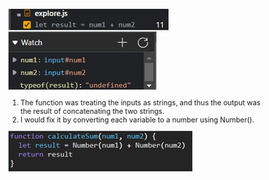 ![Image](result-calculateSum.png)
![Image 2](result-dataType.png)

1. The function was treating the inputs as strings, and thus the output was the result of concatenating the two strings.
2. I would fix it by converting each variable to a number using Number().

![Image 3](fix.png)